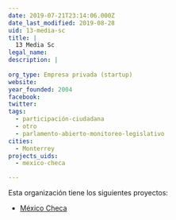 ```yaml
---
date: 2019-07-21T23:14:06.000Z
date_last_modified: 2019-08-28
uid: 13-media-sc
title: |
  13 Media Sc
legal_name: 
description: |
  
org_type: Empresa privada (startup)
website: 
year_founded: 2004
facebook: 
twitter: 
tags:
  - participación-ciudadana
  - otro
  - parlamento-abierto-monitoreo-legislativo
cities: 
  - Monterrey
projects_uids:
  - mexico-checa

---
```


Esta organización tiene los siguientes proyectos:

- [México Checa](/proyectos/mexico-checa)
